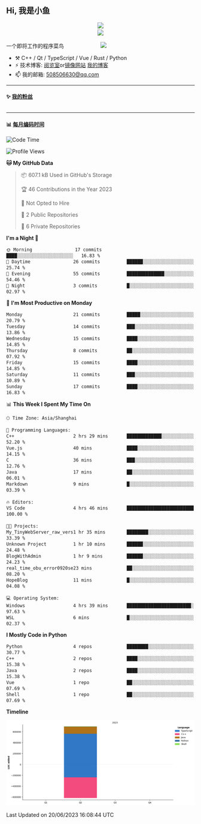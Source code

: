 <!--
**小鱼/小鱼** is a ✨ _special_ ✨ repository because its `README.md` (this file) appears on your GitHub profile.

Here are some ideas to get you started:

- 🔭 I’m currently working on ...
- 🌱 I’m currently learning ...
- 👯 I’m looking to collaborate on ...
- 🤔 I’m looking for help with ...
- 💬 Ask me about ...
- 📫 How to reach me: ...
- 😄 Pronouns: ...
- ⚡ Fun fact: ...
-->

## Hi, 我是小鱼

<div align=center><img src="https://profile-counter.glitch.me/XiaoYuer2022/count.svg"></div>



<div align=center><img src="https://streak-stats.demolab.com?user=XiaoYuer2022&locale=zh_Hans"></div>



[<img align="right" width="50%" src="https://github-readme-stats-ouuan.vercel.app/api?username=XiaoYuer2022&show_icons=true">](https://metrics.lecoq.io/xlz122#gh-light-mode-only)

一个即将工作的程序菜鸟

-   :hammer_and_pick: C++ / Qt / TypeScript / Vue / Rust / Python
-   ⚡ 技术博客: [阅览室](https://haoxx.netlify.app/)or[镜像网站](https://haoxx.top/)  [我的博客](https://haoxx.site/)
-   📫 我的邮箱: 508506630@qq.com

---

#### :sparkles: [我的粉丝](https://github.com/XiaoYuer2022?tab=followers)

<!--START_SECTION:followers-->
<table>
  </tr>
</table>
<!--END_SECTION:followers-->

---

#### :bar_chart: [每月编码时间](https://github.com/muety/wakapi)

<!--START_SECTION:waka-->
![Code Time](http://img.shields.io/badge/Code%20Time-37%20hrs%2019%20mins-blue)

![Profile Views](http://img.shields.io/badge/Profile%20Views-19-blue)

**🐱 My GitHub Data** 

> 📦 607.1 kB Used in GitHub's Storage 
 > 
> 🏆 46 Contributions in the Year 2023
 > 
> 🚫 Not Opted to Hire
 > 
> 📜 2 Public Repositories 
 > 
> 🔑 6 Private Repositories 
 > 
**I'm a Night 🦉** 

```text
🌞 Morning                17 commits          ████░░░░░░░░░░░░░░░░░░░░░   16.83 % 
🌆 Daytime                26 commits          ██████░░░░░░░░░░░░░░░░░░░   25.74 % 
🌃 Evening                55 commits          ██████████████░░░░░░░░░░░   54.46 % 
🌙 Night                  3 commits           █░░░░░░░░░░░░░░░░░░░░░░░░   02.97 % 
```
📅 **I'm Most Productive on Monday** 

```text
Monday                   21 commits          █████░░░░░░░░░░░░░░░░░░░░   20.79 % 
Tuesday                  14 commits          ███░░░░░░░░░░░░░░░░░░░░░░   13.86 % 
Wednesday                15 commits          ████░░░░░░░░░░░░░░░░░░░░░   14.85 % 
Thursday                 8 commits           ██░░░░░░░░░░░░░░░░░░░░░░░   07.92 % 
Friday                   15 commits          ████░░░░░░░░░░░░░░░░░░░░░   14.85 % 
Saturday                 11 commits          ███░░░░░░░░░░░░░░░░░░░░░░   10.89 % 
Sunday                   17 commits          ████░░░░░░░░░░░░░░░░░░░░░   16.83 % 
```


📊 **This Week I Spent My Time On** 

```text
🕑︎ Time Zone: Asia/Shanghai

💬 Programming Languages: 
C++                      2 hrs 29 mins       █████████████░░░░░░░░░░░░   52.20 % 
Vue.js                   40 mins             ████░░░░░░░░░░░░░░░░░░░░░   14.15 % 
C                        36 mins             ███░░░░░░░░░░░░░░░░░░░░░░   12.76 % 
Java                     17 mins             ██░░░░░░░░░░░░░░░░░░░░░░░   06.01 % 
Markdown                 9 mins              █░░░░░░░░░░░░░░░░░░░░░░░░   03.39 % 

🔥 Editors: 
VS Code                  4 hrs 46 mins       █████████████████████████   100.00 % 

🐱‍💻 Projects: 
My_TinyWebServer_raw_vers1 hr 35 mins        ████████░░░░░░░░░░░░░░░░░   33.39 % 
Unknown Project          1 hr 10 mins        ██████░░░░░░░░░░░░░░░░░░░   24.48 % 
BlogWithAdmin            1 hr 9 mins         ██████░░░░░░░░░░░░░░░░░░░   24.23 % 
real_time_obu_error0920se23 mins             ██░░░░░░░░░░░░░░░░░░░░░░░   08.20 % 
HopeBlog                 11 mins             █░░░░░░░░░░░░░░░░░░░░░░░░   04.08 % 

💻 Operating System: 
Windows                  4 hrs 39 mins       ████████████████████████░   97.63 % 
WSL                      6 mins              █░░░░░░░░░░░░░░░░░░░░░░░░   02.37 % 
```

**I Mostly Code in Python** 

```text
Python                   4 repos             ████████░░░░░░░░░░░░░░░░░   30.77 % 
C++                      2 repos             ████░░░░░░░░░░░░░░░░░░░░░   15.38 % 
Java                     2 repos             ████░░░░░░░░░░░░░░░░░░░░░   15.38 % 
Vue                      1 repo              ██░░░░░░░░░░░░░░░░░░░░░░░   07.69 % 
Shell                    1 repo              ██░░░░░░░░░░░░░░░░░░░░░░░   07.69 % 
```



**Timeline**

![Lines of Code chart](https://raw.githubusercontent.com/XiaoYuer2022/XiaoYuer2022/main/assets/bar_graph.png)


 Last Updated on 20/06/2023 16:08:44 UTC
<!--END_SECTION:waka-->
